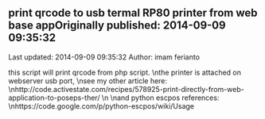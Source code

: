 ## print qrcode to usb termal RP80 printer from web base appOriginally published: 2014-09-09 09:35:32 
Last updated: 2014-09-09 09:35:32 
Author: imam ferianto 
 
this script will print qrcode from php script.\nthe printer is attached on webserver usb port,\nsee my other article here:\nhttp://code.activestate.com/recipes/578925-print-directly-from-web-application-to-poseps-ther/\n\nand python escpos references:\nhttps://code.google.com/p/python-escpos/wiki/Usage
